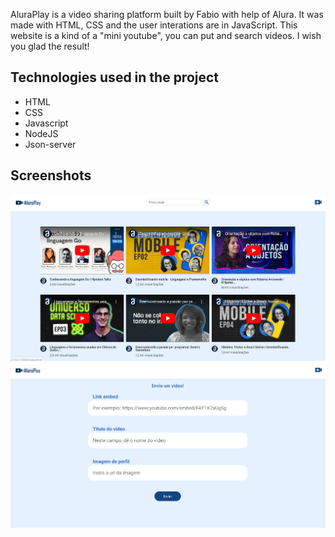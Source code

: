 AluraPlay is a video sharing platform built by Fabio with help of Alura. It was made with HTML, CSS and the user interations are in JavaScript. This website is a kind of a "mini youtube", you can put and search videos. I wish you glad the result!

## Technologies used in the project
* HTML
* CSS
* Javascript
* NodeJS
* Json-server

## Screenshots
![Screenshot da tela inicial do AluraPlay](image.png)
![Screenshot da tela do formulário do AluraPlay](image-1.png)
